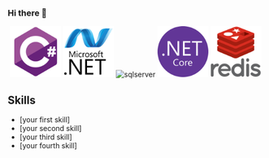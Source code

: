 ### Hi there 👋

<!--
**jahangard58/jahangard58** is a ✨ _special_ ✨ repository because its `README.md` (this file) appears on your GitHub profile.

Here are some ideas to get you started:

- 🔭 I’m currently working on ...
- 🌱 I’m currently learning ...
- 👯 I’m looking to collaborate on ...
- 🤔 I’m looking for help with ...
- 💬 Ask me about ...
- 📫 How to reach me: ...
- 😄 Pronouns: ...
- ⚡ Fun fact: ...
-->

<p align="center"> 
  <img src="https://raw.githubusercontent.com/devicons/devicon/master/icons/csharp/csharp-original.svg" alt="csharp" width="100" height="100" />
  <img src="https://raw.githubusercontent.com/devicons/devicon/master/icons/dot-net/dot-net-original-wordmark.svg" alt="dotnet" width="100" height="100" />
  <img src="https://raw.githubusercontent.com/devicons/devicon/master/icons/sqlserver/sqlserver-original-wordmark.svg" alt="sqlserver" width="100" height="100" />
  <img src="https://raw.githubusercontent.com/devicons/devicon/master/icons/dotnetcore/dotnetcore-original.svg" alt="dotnetcore" width="100" height="100" />
  <img src="https://raw.githubusercontent.com/devicons/devicon/master/icons/redis/redis-original-wordmark.svg" alt="redis" width="100" height="100" />
</p>
<div id="skills">
  <h2>Skills</h2>
  <ul>
    <li>[your first skill]</li>
    <li>[your second skill]</li>
    <li>[your third skill]</li>
    <li>[your fourth skill]</li>
  </ul>
</div>
